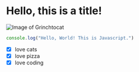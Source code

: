 # Hello, this is a title!
![Image of Grinchtocat](https://octodex.github.com/images/grinchtocat.gif)

```javascript
console.log("Hello, World! This is Javascript.")
```

- [x] love cats
- [x] love pizza
- [x] love coding
